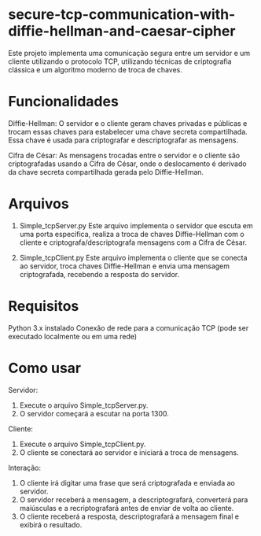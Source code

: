# secure-tcp-communication-with-diffie-hellman-and-caesar-cipher
Este projeto implementa uma comunicação segura entre um servidor e um cliente utilizando o protocolo TCP, utilizando técnicas de criptografia clássica e um algoritmo moderno de troca de chaves.

# Funcionalidades
Diffie-Hellman: O servidor e o cliente geram chaves privadas e públicas e trocam essas chaves para estabelecer uma chave secreta compartilhada. Essa chave é usada para criptografar e descriptografar as mensagens.

Cifra de César: As mensagens trocadas entre o servidor e o cliente são criptografadas usando a Cifra de César, onde o deslocamento é derivado da chave secreta compartilhada gerada pelo Diffie-Hellman.

# Arquivos
1. Simple_tcpServer.py
Este arquivo implementa o servidor que escuta em uma porta específica, realiza a troca de chaves Diffie-Hellman com o cliente e criptografa/descriptografa mensagens com a Cifra de César.

2. Simple_tcpClient.py
Este arquivo implementa o cliente que se conecta ao servidor, troca chaves Diffie-Hellman e envia uma mensagem criptografada, recebendo a resposta do servidor.

# Requisitos
Python 3.x instalado
Conexão de rede para a comunicação TCP (pode ser executado localmente ou em uma rede)

# Como usar

Servidor:
1. Execute o arquivo Simple_tcpServer.py.
2. O servidor começará a escutar na porta 1300.

Cliente:
1. Execute o arquivo Simple_tcpClient.py.
2. O cliente se conectará ao servidor e iniciará a troca de mensagens.

Interação:
1. O cliente irá digitar uma frase que será criptografada e enviada ao servidor.
2. O servidor receberá a mensagem, a descriptografará, converterá para maiúsculas e a recriptografará antes de enviar de volta ao cliente.
3. O cliente receberá a resposta, descriptografará a mensagem final e exibirá o resultado.
